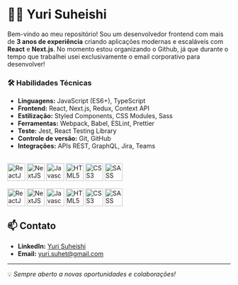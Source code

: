 # 👨‍💻 Yuri Suheishi

Bem-vindo ao meu repositório! Sou um desenvolvedor frontend com mais de **3 anos de experiência** criando aplicações modernas e escaláveis com **React** e **Next.js**.
No momento estou organizando o Github, já que durante o tempo que trabalhei usei exclusivamente o email corporativo para desenvolver!

### 🛠️ Habilidades Técnicas

- **Linguagens:** JavaScript (ES6+), TypeScript
- **Frontend:** React, Next.js, Redux, Context API
- **Estilização:** Styled Components, CSS Modules, Sass
- **Ferramentas:** Webpack, Babel, ESLint, Prettier
- **Teste:** Jest, React Testing Library
- **Controle de versão:** Git, GitHub
- **Integrações:** APIs REST, GraphQL, Jira, Teams

<div style="display: inline_block"><br>
  <img align="center" title="React" alt="ReactJS" width="40px" src="https://cdn.jsdelivr.net/gh/devicons/devicon@latest/icons/react/react-original.svg" />
  <img align="center" title="Next" alt="NextJS" width="40px" src="https://cdn.jsdelivr.net/gh/devicons/devicon@latest/icons/nextjs/nextjs-original.svg" />
  <img align="center" title="JS" alt="Javascript" width="40px" src="https://cdn.jsdelivr.net/gh/devicons/devicon@latest/icons/javascript/javascript-original.svg" />
  <img align="center" title="HTML" alt="HTML5" width="40px" src="https://cdn.jsdelivr.net/gh/devicons/devicon@latest/icons/html5/html5-original.svg" />
  <img align="center" title="CSS" alt="CSS3" width="40px" src="https://cdn.jsdelivr.net/gh/devicons/devicon@latest/icons/css3/css3-original.svg" />
  <img align="center" title="SASS" alt="SASS" width="40px" src="https://cdn.jsdelivr.net/gh/devicons/devicon@latest/icons/sass/sass-original.svg" />
</div>
<div style="display: inline_block"><br>
  <img align="center" title="React" alt="ReactJS" width="40px" src="https://cdn.jsdelivr.net/gh/devicons/devicon@latest/icons/react/react-original-wordmark.svg" />
  <img align="center" title="Next" alt="NextJS" width="40px" src="https://cdn.jsdelivr.net/gh/devicons/devicon@latest/icons/nextjs/nextjs-original-wordmark.svg" />
  <img align="center" title="JS" alt="Javascript" width="40px" src="https://cdn.jsdelivr.net/gh/devicons/devicon@latest/icons/javascript/javascript-original.svg" />
  <img align="center" title="HTML" alt="HTML5" width="40px" src="https://cdn.jsdelivr.net/gh/devicons/devicon@latest/icons/html5/html5-original-wordmark.svg" />
  <img align="center" title="CSS" alt="CSS3" width="40px" src="https://cdn.jsdelivr.net/gh/devicons/devicon@latest/icons/css3/css3-original-wordmark.svg" />
  <img align="center" title="SASS" alt="SASS" width="40px" src="https://cdn.jsdelivr.net/gh/devicons/devicon@latest/icons/sass/sass-original.svg" />
</div>

## 📫 Contato

- **LinkedIn:** [Yuri Suheishi]([https://www.linkedin.com/in/yuri-suheishi-56b009153/])
- **Email:** yuri.suhet@gmail.com

---
💡 *Sempre aberto a novas oportunidades e colaborações!*

<!--
**YuriSuheishi/YuriSuheishi** is a ✨ _special_ ✨ repository because its `README.md` (this file) appears on your GitHub profile.

Here are some ideas to get you started:

- 🔭 I’m currently working on ...
- 🌱 I’m currently learning ...
- 👯 I’m looking to collaborate on ...
- 🤔 I’m looking for help with ...
- 💬 Ask me about ...
- 📫 How to reach me: ...
- 😄 Pronouns: ...
- ⚡ Fun fact: ...
-->
